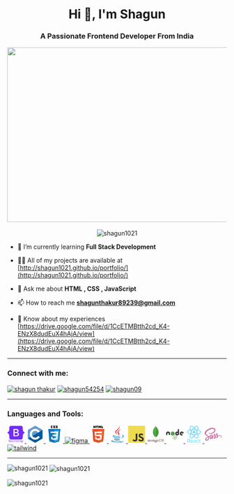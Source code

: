 <h1 align="center">Hi 👋, I'm Shagun</h1>
<h3 align="center">A Passionate Frontend Developer From India</h3>
<img src="https://i.pinimg.com/564x/c1/f4/5f/c1f45f1978fc7ad515497a5c64605d7f.jpg" width="1000px" height="400px"/>

<p align="center"> <img src="https://komarev.com/ghpvc/?username=shagun1021&label=Profile%20views&color=0e75b6&style=flat" alt="shagun1021" /> </p>



- 🌱 I’m currently learning **Full Stack Development**

- 👨‍💻 All of my projects are available at [http://shagun1021.github.io/portfolio/](http://shagun1021.github.io/portfolio/)

- 💬 Ask me about **HTML , CSS , JavaScript**

- 📫 How to reach me **shagunthakur89239@gmail.com**

- 📄 Know about my experiences [https://drive.google.com/file/d/1CcETMBtth2cd_K4-ENzX8dudEuX4hAjA/view](https://drive.google.com/file/d/1CcETMBtth2cd_K4-ENzX8dudEuX4hAjA/view)
<hr>
<h3 align="left">Connect with me:</h3>
<p align="left">
<a href="https://linkedin.com/in/shagun thakur" target="blank"><img align="center" src="https://raw.githubusercontent.com/rahuldkjain/github-profile-readme-generator/master/src/images/icons/Social/linked-in-alt.svg" alt="shagun thakur" height="30" width="40" /></a>
<a href="https://www.hackerrank.com/shagun54254" target="blank"><img align="center" src="https://raw.githubusercontent.com/rahuldkjain/github-profile-readme-generator/master/src/images/icons/Social/hackerrank.svg" alt="shagun54254" height="30" width="40" /></a>
<a href="https://www.leetcode.com/shagun09" target="blank"><img align="center" src="https://raw.githubusercontent.com/rahuldkjain/github-profile-readme-generator/master/src/images/icons/Social/leet-code.svg" alt="shagun09" height="30" width="40" /></a>
</p>
<hr>
<h3 align="left">Languages and Tools:</h3>
<p align="left"> <a href="https://getbootstrap.com" target="_blank" rel="noreferrer"> <img src="https://raw.githubusercontent.com/devicons/devicon/master/icons/bootstrap/bootstrap-plain-wordmark.svg" alt="bootstrap" width="40" height="40"/> </a> <a href="https://www.cprogramming.com/" target="_blank" rel="noreferrer"> <img src="https://raw.githubusercontent.com/devicons/devicon/master/icons/c/c-original.svg" alt="c" width="40" height="40"/> </a> <a href="https://www.w3schools.com/css/" target="_blank" rel="noreferrer"> <img src="https://raw.githubusercontent.com/devicons/devicon/master/icons/css3/css3-original-wordmark.svg" alt="css3" width="40" height="40"/> </a> <a href="https://www.figma.com/" target="_blank" rel="noreferrer"> <img src="https://www.vectorlogo.zone/logos/figma/figma-icon.svg" alt="figma" width="40" height="40"/> </a> <a href="https://www.w3.org/html/" target="_blank" rel="noreferrer"> <img src="https://raw.githubusercontent.com/devicons/devicon/master/icons/html5/html5-original-wordmark.svg" alt="html5" width="40" height="40"/> </a> <a href="https://www.java.com" target="_blank" rel="noreferrer"> <img src="https://raw.githubusercontent.com/devicons/devicon/master/icons/java/java-original.svg" alt="java" width="40" height="40"/> </a> <a href="https://developer.mozilla.org/en-US/docs/Web/JavaScript" target="_blank" rel="noreferrer"> <img src="https://raw.githubusercontent.com/devicons/devicon/master/icons/javascript/javascript-original.svg" alt="javascript" width="40" height="40"/> </a> <a href="https://www.mongodb.com/" target="_blank" rel="noreferrer"> <img src="https://raw.githubusercontent.com/devicons/devicon/master/icons/mongodb/mongodb-original-wordmark.svg" alt="mongodb" width="40" height="40"/> </a> <a href="https://nodejs.org" target="_blank" rel="noreferrer"> <img src="https://raw.githubusercontent.com/devicons/devicon/master/icons/nodejs/nodejs-original-wordmark.svg" alt="nodejs" width="40" height="40"/> </a> <a href="https://reactjs.org/" target="_blank" rel="noreferrer"> <img src="https://raw.githubusercontent.com/devicons/devicon/master/icons/react/react-original-wordmark.svg" alt="react" width="40" height="40"/> </a> <a href="https://sass-lang.com" target="_blank" rel="noreferrer"> <img src="https://raw.githubusercontent.com/devicons/devicon/master/icons/sass/sass-original.svg" alt="sass" width="40" height="40"/> </a> <a href="https://tailwindcss.com/" target="_blank" rel="noreferrer"> <img src="https://www.vectorlogo.zone/logos/tailwindcss/tailwindcss-icon.svg" alt="tailwind" width="40" height="40"/> </a> </p>
<hr>
<p><img align="left" src="https://github-readme-stats.vercel.app/api/top-langs?username=shagun1021&show_icons=true&locale=en&layout=compact" alt="shagun1021" /></p>

<p>&nbsp;<img align="center" src="https://github-readme-stats.vercel.app/api?username=shagun1021&show_icons=true&locale=en" alt="shagun1021" /></p>

<p><img align="center" src="https://github-readme-streak-stats.herokuapp.com/?user=shagun1021&" alt="shagun1021" /></p>
